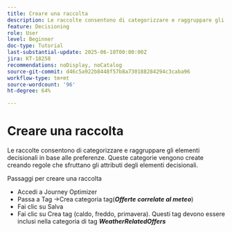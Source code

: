 ```yaml
---
title: Creare una raccolta
description: Le raccolte consentono di categorizzare e raggruppare gli elementi decisionali in base alle preferenze. Queste categorie vengono create creando regole che sfruttano gli attributi degli elementi decisionali.
feature: Decisioning
role: User
level: Beginner
doc-type: Tutorial
last-substantial-update: 2025-06-10T00:00:00Z
jira: KT-18258
recommendations: noDisplay, noCatalog
source-git-commit: d46c5a922b8448f57b8a730188284294c3caba96
workflow-type: tm+mt
source-wordcount: '96'
ht-degree: 64%

---
```



# Creare una raccolta

Le raccolte consentono di categorizzare e raggruppare gli elementi decisionali in base alle preferenze. Queste categorie vengono create creando regole che sfruttano gli attributi degli elementi decisionali.

Passaggi per creare una raccolta

* Accedi a Journey Optimizer
* Passa a Tag ->Crea categoria tag(_**Offerte correlate al meteo**_)
* Fai clic su Salva
* Fai clic su Crea tag (caldo, freddo, primavera). Questi tag devono essere inclusi nella categoria di tag _**WeatherRelatedOffers**_

